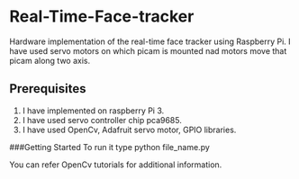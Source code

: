 # Real-Time-Face-tracker
Hardware implementation of the real-time face tracker using Raspberry Pi. I have used servo motors on which picam is mounted nad motors move that picam along two axis. 

## Prerequisites
1. I have implemented on raspberry Pi 3. 
2. I have used servo controller chip pca9685.
3. I have used OpenCv, Adafruit servo motor, GPIO libraries.

###Getting Started
To run it type python file_name.py

You can refer OpenCv tutorials for additional information. 

